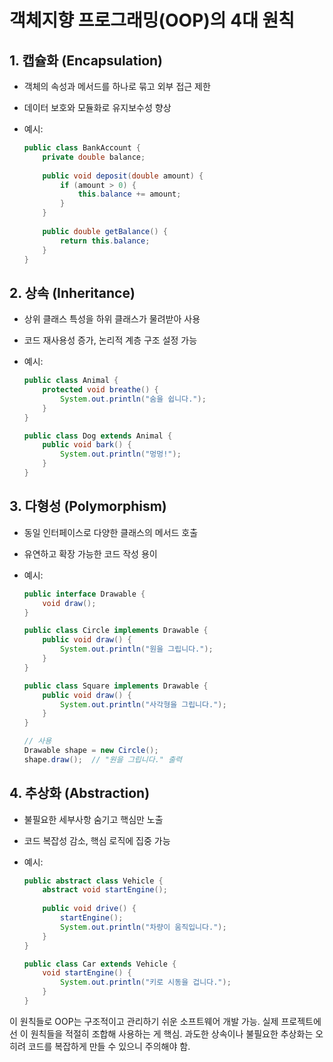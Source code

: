 # 객체지향 프로그래밍(OOP)의 4대 원칙

## 1. 캡슐화 (Encapsulation)

- 객체의 속성과 메서드를 하나로 묶고 외부 접근 제한
- 데이터 보호와 모듈화로 유지보수성 향상
- 예시:

  ```java
  public class BankAccount {
      private double balance;
      
      public void deposit(double amount) {
          if (amount > 0) {
              this.balance += amount;
          }
      }
      
      public double getBalance() {
          return this.balance;
      }
  }
  ```

## 2. 상속 (Inheritance)

- 상위 클래스 특성을 하위 클래스가 물려받아 사용
- 코드 재사용성 증가, 논리적 계층 구조 설정 가능
- 예시:

  ```java
  public class Animal {
      protected void breathe() {
          System.out.println("숨을 쉽니다.");
      }
  }
  
  public class Dog extends Animal {
      public void bark() {
          System.out.println("멍멍!");
      }
  }
  ```

## 3. 다형성 (Polymorphism)

- 동일 인터페이스로 다양한 클래스의 메서드 호출
- 유연하고 확장 가능한 코드 작성 용이
- 예시:

  ```java
  public interface Drawable {
      void draw();
  }
  
  public class Circle implements Drawable {
      public void draw() {
          System.out.println("원을 그립니다.");
      }
  }
  
  public class Square implements Drawable {
      public void draw() {
          System.out.println("사각형을 그립니다.");
      }
  }
  
  // 사용
  Drawable shape = new Circle();
  shape.draw();  // "원을 그립니다." 출력
  ```

## 4. 추상화 (Abstraction)

- 불필요한 세부사항 숨기고 핵심만 노출
- 코드 복잡성 감소, 핵심 로직에 집중 가능
- 예시:

  ```java
  public abstract class Vehicle {
      abstract void startEngine();
      
      public void drive() {
          startEngine();
          System.out.println("차량이 움직입니다.");
      }
  }
  
  public class Car extends Vehicle {
      void startEngine() {
          System.out.println("키로 시동을 겁니다.");
      }
  }
  ```

이 원칙들로 OOP는 구조적이고 관리하기 쉬운 소프트웨어 개발 가능. 실제 프로젝트에선 이 원칙들을 적절히 조합해 사용하는 게 핵심. 과도한 상속이나 불필요한 추상화는 오히려 코드를 복잡하게 만들 수 있으니 주의해야 함.

